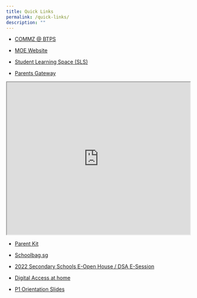 ```yaml
---
title: Quick Links
permalink: /quick-links/
description: ""
---
```

* [COMMZ @ BTPS](/info-for-parents/information-for-parents)

* [MOE Website](https://www.moe.gov.sg/primary/)

* [Student Learning Space (SLS)](https://vle.learning.moe.edu.sg/login)

* [Parents Gateway](https://vle.learning.moe.edu.sg/login)<br>
<iframe src="https://www.youtube.com/embed/29H_d-l5H0s" height="415" width="500">
</iframe>


* [Parent Kit](https://www.moe.gov.sg/parentkit/)

* [Schoolbag.sg](https://www.schoolbag.edu.sg/)

* [2022 Secondary Schools E-Open House / DSA E-Session](https://www.schoolbag.edu.sg/story/open-house-for-secondary-schools-2022)

* [Digital Access at home](
https://www.imda.gov.sg/how-we-can-help/digital-access-at-home/)

* [P1 Orientation Slides](/info-for-parents/information-for-parents)